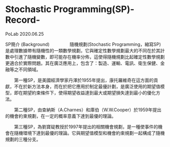 # Stochastic Programming(SP)-Record-


PoLab
2020.06.25
  
SP簡介 (Background)
　　
　　隨機規劃(Stochastic Programming，縮寫SP)是處理數據帶有隨機性的一類數學規劃，它與確定性數學規劃最大的不同在於其計數中引進了隨機變數，即可能存在機率分佈，這使得隨機規劃比起確定性數學規劃更適合於實際問題。其在廣泛應用上，包含了：製造、運輸、電訊、衛生保健、金融等之不同領域。

　　第一種SP，是美國經濟學家丹澤於1955年提出，康托羅維奇在這方面的貢獻，不在於新方法本身，而在於把它應用於制定最優計劃，是廣泛使用的期望值模型，即在期望約束條件下，使得期望收益達到最大或期望損失達到最小的優化方法。

　　第二種SP，由查納斯（A.Charnes）和庫伯（W.W.Cooper）於1959年提出的機會約束規劃，在一定的概率意義下達到最優的理論。

　　第三種SP，為劉寶碇教授於1997年提出的相關機會規劃，是一種使事件的機會在隨機環境下達到最優的理論。它與期望值模型和機會約束規劃一起構成了隨機規劃的三種分支。

